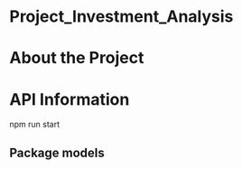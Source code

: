 # Project_Investment_Analysis

# About the Project




# API Information 

npm run start 

## Package models 
